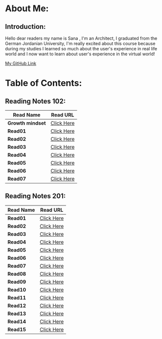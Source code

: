 # About Me:

## Introduction:

Hello dear readers my name is Sana ,
I'm an Architect, I graduated from the German Jordanian University, I'm really excited about this course because during my studies I learned so much about the user's experience in real life world and I now want to learn about user's experience in the virtual world!

[My GitHub Link ](https://github.com/SanaIshaqat)



# Table of Contents:

## Reading Notes 102:

Read Name | Read URL
------------ | -------------
**Growth mindset** | [Click Here](https://sanaishaqat.github.io/Reading-Notes/GrowthMindset)
**Read01** | [Click Here](https://sanaishaqat.github.io/Reading-Notes/Read01)
**Read02** | [Click Here](https://sanaishaqat.github.io/Reading-Notes/Read02)
**Read03** | [Click Here](https://sanaishaqat.github.io/Reading-Notes/Read03)
**Read04** | [Click Here](https://sanaishaqat.github.io/Reading-Notes/Read04)
**Read05** | [Click Here](https://sanaishaqat.github.io/Reading-Notes/Read05)
**Read06** | [Click Here](https://sanaishaqat.github.io/Reading-Notes/Read06)
**Read07** | [Click Here](https://sanaishaqat.github.io/Reading-Notes/Read07)

## Reading Notes 201:

Read Name | Read URL
------------ | -------------
**Read01** | [Click Here](https://sanaishaqat.github.io/Reading-Notes/Class01)
**Read02** | [Click Here](https://sanaishaqat.github.io/Reading-Notes/Class02)
**Read03** | [Click Here](https://sanaishaqat.github.io/Reading-Notes/Class03)
**Read04** | [Click Here](https://sanaishaqat.github.io/Reading-Notes/Class04)
**Read05** | [Click Here](https://sanaishaqat.github.io/Reading-Notes/Class05)
**Read06** | [Click Here](https://sanaishaqat.github.io/Reading-Notes/Class06)
**Read07** | [Click Here](https://sanaishaqat.github.io/Reading-Notes/Class07)
**Read08** | [Click Here](https://sanaishaqat.github.io/Reading-Notes/Class08)
**Read09** | [Click Here](https://sanaishaqat.github.io/Reading-Notes/Class09)
**Read10** | [Click Here](https://sanaishaqat.github.io/Reading-Notes/Class10)
**Read11** | [Click Here](https://sanaishaqat.github.io/Reading-Notes/Class11)
**Read12** | [Click Here](https://sanaishaqat.github.io/Reading-Notes/Class12)
**Read13** | [Click Here](https://sanaishaqat.github.io/Reading-Notes/Class13)
**Read14** | [Click Here]()
**Read15** | [Click Here]()